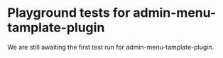 # Playground tests for admin-menu-tamplate-plugin
We are still awaiting the first test run for admin-menu-tamplate-plugin.

